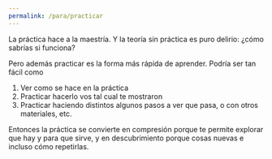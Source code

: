 ```yaml
---
permalink: /para/practicar
---
```


La práctica hace a la maestría. Y la teoría sin práctica es puro delirio: ¿cómo sabrías si funciona?

Pero además practicar es la forma más rápida de aprender. Podría ser tan fácil como

1. Ver como se hace en la práctica
2. Practicar hacerlo vos tal cual te mostraron
3. Practicar haciendo distintos algunos pasos a ver que pasa, o con otros materiales, etc.

Entonces la práctica se convierte en compresión porque te permite explorar que hay y para que sirve, y en descubrimiento porque cosas nuevas e incluso cómo repetirlas.
